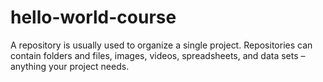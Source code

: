 # hello-world-course
A repository is usually used to organize a single project. Repositories can contain folders and files, images, videos, spreadsheets, and data sets – anything your project needs. 
